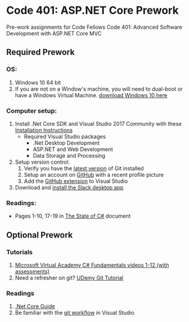 # Code 401: ASP.NET Core Prework
Pre-work assignments for Code Fellows Code 401: Advanced Software Development with ASP.NET Core MVC

## Required Prework

### OS:
1. Windows 10 64 bit 
2. If you are not on a Window's machine, you will need to dual-boot or
have a Windows Virtual Machine. [download Windows 10 here](https://www.microsoft.com/en-us/software-download/windows10)

### Computer setup:

1. Install .Net Core SDK and Visual Studio 2017 Community with these [Installation Instructions](https://www.microsoft.com/net/core#windowscmd)
    - Required Visual Studio packages
      - .Net Desktop Development
      - ASP.NET and Web Development
      - Data Storage and Processing
1. Setup version control: 
    1. Verify you have the [latest version](https://git-scm.com/downloads) of Git installed
    1. Setup an account on [GitHub](github.com) with a recent profile picture
    1. Add the [GitHub extension](https://visualstudio.github.com/) to Visual Studio
1. Download and [install the Slack desktop app](https://slack.com/downloads/)
  

### Readings:
- Pages 1-10, 17-19 in [The State of C#](cs.pdf) document 

## Optional Prework

### Tutorials
1. [Microsoft Virtual Academy C# Fundamentals videos 1-12 (with assessments)](https://mva.microsoft.com/en-us/training-courses/c-fundamentals-for-absolute-beginners-16169)
1. Need a refresher on git? [UDemy Git Tutorial](https://blog.udemy.com/git-tutorial-a-comprehensive-guide/)

### Readings

1. [.Net Core Guide](https://docs.microsoft.com/en-us/dotnet/core/)
1. Be familiar with the [git workflow](https://www.visualstudio.com/en-us/docs/git/tutorial/gitworkflow) in Visual Studio

